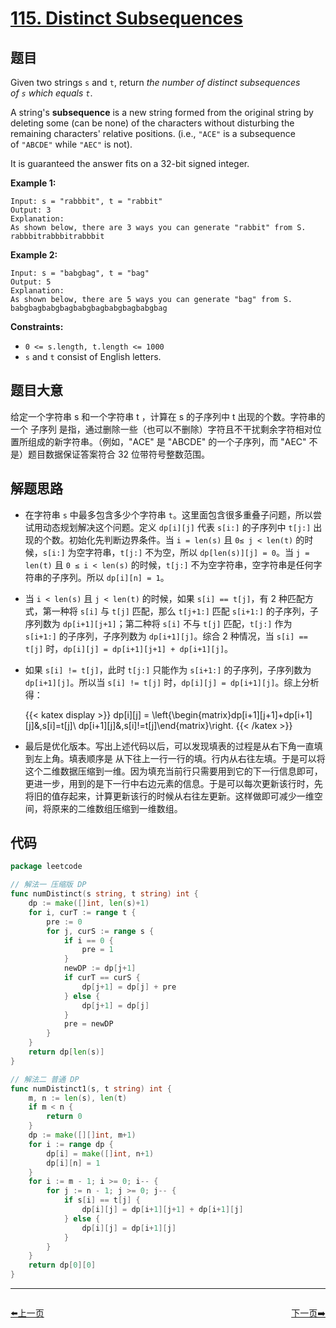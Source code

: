 # [115. Distinct Subsequences](https://leetcode.com/problems/distinct-subsequences/)


## 题目

Given two strings `s` and `t`, return *the number of distinct subsequences of `s` which equals `t`*.

A string's **subsequence** is a new string formed from the original string by deleting some (can be none) of the characters without disturbing the remaining characters' relative positions. (i.e., `"ACE"` is a subsequence of `"ABCDE"` while `"AEC"` is not).

It is guaranteed the answer fits on a 32-bit signed integer.

**Example 1:**

```
Input: s = "rabbbit", t = "rabbit"
Output: 3
Explanation:
As shown below, there are 3 ways you can generate "rabbit" from S.
rabbbitrabbbitrabbbit
```

**Example 2:**

```
Input: s = "babgbag", t = "bag"
Output: 5
Explanation:
As shown below, there are 5 ways you can generate "bag" from S.
babgbagbabgbagbabgbagbabgbagbabgbag
```

**Constraints:**

- `0 <= s.length, t.length <= 1000`
- `s` and `t` consist of English letters.

## 题目大意

给定一个字符串 s 和一个字符串 t ，计算在 s 的子序列中 t 出现的个数。字符串的一个 子序列 是指，通过删除一些（也可以不删除）字符且不干扰剩余字符相对位置所组成的新字符串。（例如，"ACE" 是 "ABCDE" 的一个子序列，而 "AEC" 不是）题目数据保证答案符合 32 位带符号整数范围。

## 解题思路

- 在字符串 `s` 中最多包含多少个字符串 `t`。这里面包含很多重叠子问题，所以尝试用动态规划解决这个问题。定义 `dp[i][j]` 代表 `s[i:]` 的子序列中 `t[j:]` 出现的个数。初始化先判断边界条件。当 `i = len(s)` 且 `0≤ j < len(t)` 的时候，`s[i:]` 为空字符串，`t[j:]` 不为空，所以 `dp[len(s)][j] = 0`。当 `j = len(t)` 且 `0 ≤ i < len(s)` 的时候，`t[j:]` 不为空字符串，空字符串是任何字符串的子序列。所以 `dp[i][n] = 1`。
- 当 `i < len(s)` 且 `j < len(t)` 的时候，如果 `s[i] == t[j]`，有 2 种匹配方式，第一种将 `s[i]` 与 `t[j]` 匹配，那么 `t[j+1:]` 匹配 `s[i+1:]` 的子序列，子序列数为 `dp[i+1][j+1]`；第二种将 `s[i]` 不与 `t[j]` 匹配，`t[j:]` 作为 `s[i+1:]` 的子序列，子序列数为 `dp[i+1][j]`。综合 2 种情况，当 `s[i] == t[j]` 时，`dp[i][j] = dp[i+1][j+1] + dp[i+1][j]`。
- 如果 `s[i] != t[j]`，此时 `t[j:]` 只能作为 `s[i+1:]` 的子序列，子序列数为 `dp[i+1][j]`。所以当 `s[i] != t[j]` 时，`dp[i][j] = dp[i+1][j]`。综上分析得：

	{{< katex display >}}
    dp[i][j] = \left\{\begin{matrix}dp[i+1][j+1]+dp[i+1][j]&,s[i]=t[j]\\ dp[i+1][j]&,s[i]!=t[j]\end{matrix}\right.
	{{< /katex >}}

- 最后是优化版本。写出上述代码以后，可以发现填表的过程是从右下角一直填到左上角。填表顺序是 从下往上一行一行的填。行内从右往左填。于是可以将这个二维数据压缩到一维。因为填充当前行只需要用到它的下一行信息即可，更进一步，用到的是下一行中右边元素的信息。于是可以每次更新该行时，先将旧的值存起来，计算更新该行的时候从右往左更新。这样做即可减少一维空间，将原来的二维数组压缩到一维数组。

## 代码

```go
package leetcode

// 解法一 压缩版 DP
func numDistinct(s string, t string) int {
	dp := make([]int, len(s)+1)
	for i, curT := range t {
		pre := 0
		for j, curS := range s {
			if i == 0 {
				pre = 1
			}
			newDP := dp[j+1]
			if curT == curS {
				dp[j+1] = dp[j] + pre
			} else {
				dp[j+1] = dp[j]
			}
			pre = newDP
		}
	}
	return dp[len(s)]
}

// 解法二 普通 DP
func numDistinct1(s, t string) int {
	m, n := len(s), len(t)
	if m < n {
		return 0
	}
	dp := make([][]int, m+1)
	for i := range dp {
		dp[i] = make([]int, n+1)
		dp[i][n] = 1
	}
	for i := m - 1; i >= 0; i-- {
		for j := n - 1; j >= 0; j-- {
			if s[i] == t[j] {
				dp[i][j] = dp[i+1][j+1] + dp[i+1][j]
			} else {
				dp[i][j] = dp[i+1][j]
			}
		}
	}
	return dp[0][0]
}
```


----------------------------------------------
<div style="display: flex;justify-content: space-between;align-items: center;">
<p><a href="https://books.halfrost.com/leetcode/ChapterFour/0100~0199/0114.Flatten-Binary-Tree-to-Linked-List/">⬅️上一页</a></p>
<p><a href="https://books.halfrost.com/leetcode/ChapterFour/0100~0199/0116.Populating-Next-Right-Pointers-in-Each-Node/">下一页➡️</a></p>
</div>
